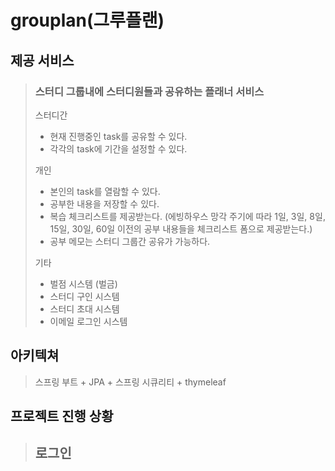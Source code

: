 # grouplan(그루플랜)

## 제공 서비스
> ### 스터디 그룹내에 스터디원들과 공유하는 플래너 서비스
> 스터디간
> - 현재 진행중인 task를 공유할 수 있다.
> - 각각의 task에 기간을 설정할 수 있다.
> 
> 개인
> - 본인의 task를 열람할 수 있다.
> - 공부한 내용을 저장할 수 있다.
> - 복습 체크리스트를 제공받는다. (에빙하우스 망각 주기에 따라 1일, 3일, 8일, 15일, 30일, 60일 이전의 공부 내용들을 체크리스트 폼으로 제공받는다.)
> - 공부 메모는 스터디 그룹간 공유가 가능하다.
>
> 기타
> - 벌점 시스템 (벌금)
> - 스터디 구인 시스템
> - 스터디 초대 시스템
> - 이메일 로그인 시스템

## 아키텍쳐
> 스프링 부트 + JPA + 스프링 시큐리티 + thymeleaf

## 프로젝트 진행 상황
> 로그인
> - 
